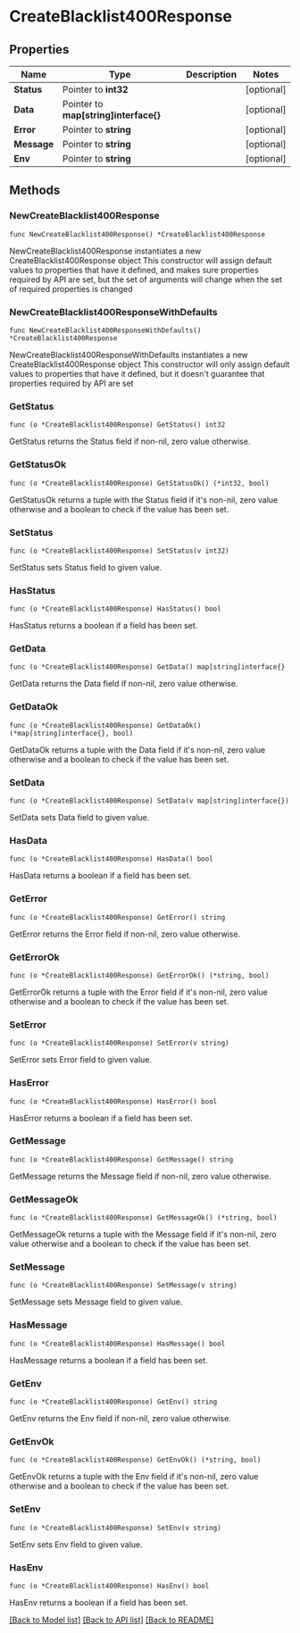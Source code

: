# CreateBlacklist400Response

## Properties

Name | Type | Description | Notes
------------ | ------------- | ------------- | -------------
**Status** | Pointer to **int32** |  | [optional] 
**Data** | Pointer to **map[string]interface{}** |  | [optional] 
**Error** | Pointer to **string** |  | [optional] 
**Message** | Pointer to **string** |  | [optional] 
**Env** | Pointer to **string** |  | [optional] 

## Methods

### NewCreateBlacklist400Response

`func NewCreateBlacklist400Response() *CreateBlacklist400Response`

NewCreateBlacklist400Response instantiates a new CreateBlacklist400Response object
This constructor will assign default values to properties that have it defined,
and makes sure properties required by API are set, but the set of arguments
will change when the set of required properties is changed

### NewCreateBlacklist400ResponseWithDefaults

`func NewCreateBlacklist400ResponseWithDefaults() *CreateBlacklist400Response`

NewCreateBlacklist400ResponseWithDefaults instantiates a new CreateBlacklist400Response object
This constructor will only assign default values to properties that have it defined,
but it doesn't guarantee that properties required by API are set

### GetStatus

`func (o *CreateBlacklist400Response) GetStatus() int32`

GetStatus returns the Status field if non-nil, zero value otherwise.

### GetStatusOk

`func (o *CreateBlacklist400Response) GetStatusOk() (*int32, bool)`

GetStatusOk returns a tuple with the Status field if it's non-nil, zero value otherwise
and a boolean to check if the value has been set.

### SetStatus

`func (o *CreateBlacklist400Response) SetStatus(v int32)`

SetStatus sets Status field to given value.

### HasStatus

`func (o *CreateBlacklist400Response) HasStatus() bool`

HasStatus returns a boolean if a field has been set.

### GetData

`func (o *CreateBlacklist400Response) GetData() map[string]interface{}`

GetData returns the Data field if non-nil, zero value otherwise.

### GetDataOk

`func (o *CreateBlacklist400Response) GetDataOk() (*map[string]interface{}, bool)`

GetDataOk returns a tuple with the Data field if it's non-nil, zero value otherwise
and a boolean to check if the value has been set.

### SetData

`func (o *CreateBlacklist400Response) SetData(v map[string]interface{})`

SetData sets Data field to given value.

### HasData

`func (o *CreateBlacklist400Response) HasData() bool`

HasData returns a boolean if a field has been set.

### GetError

`func (o *CreateBlacklist400Response) GetError() string`

GetError returns the Error field if non-nil, zero value otherwise.

### GetErrorOk

`func (o *CreateBlacklist400Response) GetErrorOk() (*string, bool)`

GetErrorOk returns a tuple with the Error field if it's non-nil, zero value otherwise
and a boolean to check if the value has been set.

### SetError

`func (o *CreateBlacklist400Response) SetError(v string)`

SetError sets Error field to given value.

### HasError

`func (o *CreateBlacklist400Response) HasError() bool`

HasError returns a boolean if a field has been set.

### GetMessage

`func (o *CreateBlacklist400Response) GetMessage() string`

GetMessage returns the Message field if non-nil, zero value otherwise.

### GetMessageOk

`func (o *CreateBlacklist400Response) GetMessageOk() (*string, bool)`

GetMessageOk returns a tuple with the Message field if it's non-nil, zero value otherwise
and a boolean to check if the value has been set.

### SetMessage

`func (o *CreateBlacklist400Response) SetMessage(v string)`

SetMessage sets Message field to given value.

### HasMessage

`func (o *CreateBlacklist400Response) HasMessage() bool`

HasMessage returns a boolean if a field has been set.

### GetEnv

`func (o *CreateBlacklist400Response) GetEnv() string`

GetEnv returns the Env field if non-nil, zero value otherwise.

### GetEnvOk

`func (o *CreateBlacklist400Response) GetEnvOk() (*string, bool)`

GetEnvOk returns a tuple with the Env field if it's non-nil, zero value otherwise
and a boolean to check if the value has been set.

### SetEnv

`func (o *CreateBlacklist400Response) SetEnv(v string)`

SetEnv sets Env field to given value.

### HasEnv

`func (o *CreateBlacklist400Response) HasEnv() bool`

HasEnv returns a boolean if a field has been set.


[[Back to Model list]](../README.md#documentation-for-models) [[Back to API list]](../README.md#documentation-for-api-endpoints) [[Back to README]](../README.md)


